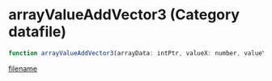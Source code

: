 # arrayValueAddVector3 (Category datafile)

```js
function arrayValueAddVector3(arrayData: intPtr, valueX: number, valueY: number, valueZ: number): Array
```

[filename](arrayValueAddVector3_m.md ':include')
